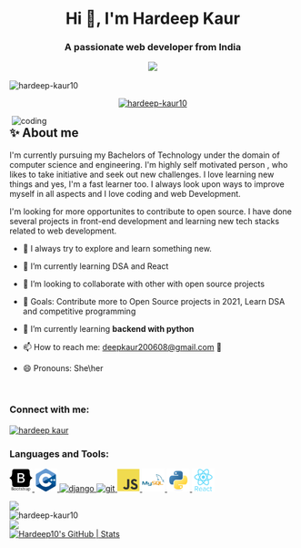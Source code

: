 



<h1 align="center">Hi 👋, I'm Hardeep Kaur</h1>
<h3 align="center">A passionate web developer from India</h3>

<p align="center">
  <a href="https://github.com/DenverCoder1/readme-typing-svg"><img src="https://readme-typing-svg.herokuapp.com?color=FE64D9&center=true&lines=Open+source+Enthusiast;Front-End+Web+Developer;Django+Developer&center=true&width=380&height=45"></a>
</p>


<p align="left"> <img src="https://komarev.com/ghpvc/?username=hardeep-kaur10&label=Profile%20views&color=0e75b6&style=flat" alt="hardeep-kaur10" /> </p>

<p align="center"> <a href="https://github.com/ryo-ma/github-profile-trophy"><img src="https://github-profile-trophy.vercel.app/?username=hardeep-kaur10" alt="hardeep-kaur10" /></a> </p>


<img align="right" width="500" src="https://user-images.githubusercontent.com/59734313/157189039-c09b3e38-9f42-42c0-ab54-14f1574190a7.gif" alt="coding"/>



<h2 align=""> ✨ About me </h2>
I'm currently pursuing my Bachelors of Technology under the domain of computer science and engineering. I'm highly self motivated person , who likes to take initiative and seek out new challenges. I love learning new things and yes, I'm a fast learner too. I always look upon ways to improve myself in all aspects and I love coding and web Development.

I'm looking for more opportunites to contribute to open source. I have done several projects in front-end development and learning new tech stacks related to web development.

- 🤩 I always try to explore and learn something new.
- 🌱 I’m currently learning DSA and React
- 👯 I’m looking to collaborate with other with open source projects
- 🥅 Goals: Contribute more to Open Source projects in 2021, Learn DSA and competitive programming 
- 🌱 I’m currently learning **backend with python** 
 

- 📫 How to reach me: deepkaur200608@gmail.com 📩
- 😄 Pronouns: She\her
<br>





<h3 align="left">Connect with me:</h3>
<p align="left">
<a href="https://linkedin.com/in/hardeep kaur" target="blank"><img align="center" src="https://raw.githubusercontent.com/rahuldkjain/github-profile-readme-generator/master/src/images/icons/Social/linked-in-alt.svg" alt="hardeep kaur" height="30" width="40" /></a>
</p>

<h3 align="left">Languages and Tools:</h3>
<p align="left"> <a href="https://getbootstrap.com" target="_blank" rel="noreferrer"> <img src="https://raw.githubusercontent.com/devicons/devicon/master/icons/bootstrap/bootstrap-plain-wordmark.svg" alt="bootstrap" width="40" height="40"/> </a> <a href="https://www.w3schools.com/cpp/" target="_blank" rel="noreferrer"> <img src="https://raw.githubusercontent.com/devicons/devicon/master/icons/cplusplus/cplusplus-original.svg" alt="cplusplus" width="40" height="40"/> </a> <a href="https://www.djangoproject.com/" target="_blank" rel="noreferrer"> <img src="https://cdn.worldvectorlogo.com/logos/django.svg" alt="django" width="40" height="40"/> </a> <a href="https://git-scm.com/" target="_blank" rel="noreferrer"> <img src="https://www.vectorlogo.zone/logos/git-scm/git-scm-icon.svg" alt="git" width="40" height="40"/> </a> <a href="https://developer.mozilla.org/en-US/docs/Web/JavaScript" target="_blank" rel="noreferrer"> <img src="https://raw.githubusercontent.com/devicons/devicon/master/icons/javascript/javascript-original.svg" alt="javascript" width="40" height="40"/> </a> <a href="https://www.mysql.com/" target="_blank" rel="noreferrer"> <img src="https://raw.githubusercontent.com/devicons/devicon/master/icons/mysql/mysql-original-wordmark.svg" alt="mysql" width="40" height="40"/> </a> <a href="https://www.python.org" target="_blank" rel="noreferrer"> <img src="https://raw.githubusercontent.com/devicons/devicon/master/icons/python/python-original.svg" alt="python" width="40" height="40"/> </a>
<img src="https://raw.githubusercontent.com/devicons/devicon/master/icons/react/react-original-wordmark.svg" alt="react" width="40" height="40"/></p>




<!-- <img align="left" width="450" src="https://github-readme-stats.vercel.app/api?username=hardeep-kaur10&show_icons=true&theme=radical" /> -->

<img  align="left" width="450" src="https://github-readme-stats.vercel.app/api/top-langs/?username=hardeep-kaur10&hide_progress=true" />



<p><img align="right" width="550" src="https://github-readme-streak-stats.herokuapp.com/?user=hardeep-kaur10&" alt="hardeep-kaur10" /></p>


<img align="right"  width="550" src="https://stats.quine.sh/Hardeep10/languages-over-time?theme=light" />






[![Hardeep10's GitHub | Stats](https://stats.quine.sh/Hardeep10/github?theme=dark)](https://quine.sh)
